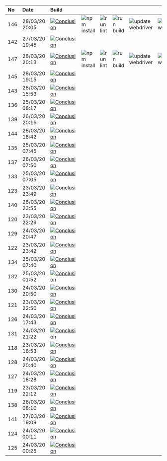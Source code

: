 | No  | Date           | Build                                                                                                                                                                             |                                                                      |                                                                |                                                                  |                                                                                |                                                                              |                                                        |
| :-- | :------------- | :-------------------------------------------------------------------------------------------------------------------------------------------------------------------------------- | :------------------------------------------------------------------- | :------------------------------------------------------------- | :--------------------------------------------------------------- | :----------------------------------------------------------------------------- | :--------------------------------------------------------------------------- | :----------------------------------------------------- |
| 146 | 28/03/20 20:05 | [![Conclusion](https://img.shields.io/badge/build-fail-red)](https://github.com/e2e-boilerplate/wd-commonjs-webdriver-manager-cucumber-chai-should/actions/runs/65533160)         | ![npm install](https://img.shields.io/badge/npm-install-brightgreen) | ![run lint](https://img.shields.io/badge/run-lint-brightgreen) | ![run build](https://img.shields.io/badge/run-build-brightgreen) | ![update webdriver](https://img.shields.io/badge/update-webdriver-brightgreen) | ![start webdriver](https://img.shields.io/badge/start-webdriver-brightgreen) | ![run test](https://img.shields.io/badge/run-test-red) |
| 142 | 27/03/20 19:45 | [![Conclusion](https://img.shields.io/badge/build-fail-red)](https://github.com/e2e-boilerplate/wd-commonjs-webdriver-manager-cucumber-chai-should/actions/runs/64985323)         |                                                                      |                                                                |                                                                  |                                                                                |                                                                              |                                                        |
| 147 | 28/03/20 20:13 | [![Conclusion](https://img.shields.io/badge/build-fail-red)](https://github.com/e2e-boilerplate/wd-commonjs-webdriver-manager-cucumber-chai-should/actions/runs/65544998)         | ![npm install](https://img.shields.io/badge/npm-install-brightgreen) | ![run lint](https://img.shields.io/badge/run-lint-brightgreen) | ![run build](https://img.shields.io/badge/run-build-brightgreen) | ![update webdriver](https://img.shields.io/badge/update-webdriver-brightgreen) | ![start webdriver](https://img.shields.io/badge/start-webdriver-brightgreen) | ![run test](https://img.shields.io/badge/run-test-red) |
| 145 | 28/03/20 19:15 | [![Conclusion](https://img.shields.io/badge/build-fail-red)](https://github.com/e2e-boilerplate/wd-commonjs-webdriver-manager-cucumber-chai-should/actions/runs/65521259)         |                                                                      |                                                                |                                                                  |                                                                                |                                                                              |                                                        |
| 143 | 28/03/20 15:53 | [![Conclusion](https://img.shields.io/badge/build-fail-red)](https://github.com/e2e-boilerplate/wd-commonjs-webdriver-manager-cucumber-chai-should/actions/runs/65439934)         |                                                                      |                                                                |                                                                  |                                                                                |                                                                              |                                                        |
| 136 | 25/03/20 08:17 | [![Conclusion](https://img.shields.io/badge/build-pass-brightgreen)](https://github.com/e2e-boilerplate/wd-commonjs-webdriver-manager-cucumber-chai-should/actions/runs/62974214) |                                                                      |                                                                |                                                                  |                                                                                |                                                                              |                                                        |
| 139 | 26/03/20 20:16 | [![Conclusion](https://img.shields.io/badge/build-fail-red)](https://github.com/e2e-boilerplate/wd-commonjs-webdriver-manager-cucumber-chai-should/actions/runs/64225632)         |                                                                      |                                                                |                                                                  |                                                                                |                                                                              |                                                        |
| 144 | 28/03/20 18:42 | [![Conclusion](https://img.shields.io/badge/build-fail-red)](https://github.com/e2e-boilerplate/wd-commonjs-webdriver-manager-cucumber-chai-should/actions/runs/65506667)         |                                                                      |                                                                |                                                                  |                                                                                |                                                                              |                                                        |
| 135 | 25/03/20 07:45 | [![Conclusion](https://img.shields.io/badge/build-fail-red)](https://github.com/e2e-boilerplate/wd-commonjs-webdriver-manager-cucumber-chai-should/actions/runs/62952831)         |                                                                      |                                                                |                                                                  |                                                                                |                                                                              |                                                        |
| 137 | 26/03/20 07:50 | [![Conclusion](https://img.shields.io/badge/build-fail-red)](https://github.com/e2e-boilerplate/wd-commonjs-webdriver-manager-cucumber-chai-should/actions/runs/63751003)         |                                                                      |                                                                |                                                                  |                                                                                |                                                                              |                                                        |
| 133 | 25/03/20 07:05 | [![Conclusion](https://img.shields.io/badge/build-fail-red)](https://github.com/e2e-boilerplate/wd-commonjs-webdriver-manager-cucumber-chai-should/actions/runs/62928995)         |                                                                      |                                                                |                                                                  |                                                                                |                                                                              |                                                        |
| 123 | 23/03/20 23:49 | [![Conclusion](https://img.shields.io/badge/build-fail-red)](https://github.com/e2e-boilerplate/wd-commonjs-webdriver-manager-cucumber-chai-should/actions/runs/61934963)         |                                                                      |                                                                |                                                                  |                                                                                |                                                                              |                                                        |
| 140 | 26/03/20 23:55 | [![Conclusion](https://img.shields.io/badge/build-fail-red)](https://github.com/e2e-boilerplate/wd-commonjs-webdriver-manager-cucumber-chai-should/actions/runs/64316434)         |                                                                      |                                                                |                                                                  |                                                                                |                                                                              |                                                        |
| 120 | 23/03/20 22:29 | [![Conclusion](https://img.shields.io/badge/build-fail-red)](https://github.com/e2e-boilerplate/wd-commonjs-webdriver-manager-cucumber-chai-should/actions/runs/61904847)         |                                                                      |                                                                |                                                                  |                                                                                |                                                                              |                                                        |
| 129 | 24/03/20 20:47 | [![Conclusion](https://img.shields.io/badge/build-fail-red)](https://github.com/e2e-boilerplate/wd-commonjs-webdriver-manager-cucumber-chai-should/actions/runs/62641532)         |                                                                      |                                                                |                                                                  |                                                                                |                                                                              |                                                        |
| 122 | 23/03/20 23:42 | [![Conclusion](https://img.shields.io/badge/build-pass-brightgreen)](https://github.com/e2e-boilerplate/wd-commonjs-webdriver-manager-cucumber-chai-should/actions/runs/61932783) |                                                                      |                                                                |                                                                  |                                                                                |                                                                              |                                                        |
| 134 | 25/03/20 07:40 | [![Conclusion](https://img.shields.io/badge/build-fail-red)](https://github.com/e2e-boilerplate/wd-commonjs-webdriver-manager-cucumber-chai-should/actions/runs/62951489)         |                                                                      |                                                                |                                                                  |                                                                                |                                                                              |                                                        |
| 132 | 25/03/20 01:52 | [![Conclusion](https://img.shields.io/badge/build-fail-red)](https://github.com/e2e-boilerplate/wd-commonjs-webdriver-manager-cucumber-chai-should/actions/runs/62766712)         |                                                                      |                                                                |                                                                  |                                                                                |                                                                              |                                                        |
| 130 | 24/03/20 20:50 | [![Conclusion](https://img.shields.io/badge/build-fail-red)](https://github.com/e2e-boilerplate/wd-commonjs-webdriver-manager-cucumber-chai-should/actions/runs/62642256)         |                                                                      |                                                                |                                                                  |                                                                                |                                                                              |                                                        |
| 121 | 23/03/20 22:50 | [![Conclusion](https://img.shields.io/badge/build-fail-red)](https://github.com/e2e-boilerplate/wd-commonjs-webdriver-manager-cucumber-chai-should/actions/runs/61911214)         |                                                                      |                                                                |                                                                  |                                                                                |                                                                              |                                                        |
| 126 | 24/03/20 17:43 | [![Conclusion](https://img.shields.io/badge/build-fail-red)](https://github.com/e2e-boilerplate/wd-commonjs-webdriver-manager-cucumber-chai-should/actions/runs/62548513)         |                                                                      |                                                                |                                                                  |                                                                                |                                                                              |                                                        |
| 131 | 24/03/20 21:22 | [![Conclusion](https://img.shields.io/badge/build-fail-red)](https://github.com/e2e-boilerplate/wd-commonjs-webdriver-manager-cucumber-chai-should/actions/runs/62659733)         |                                                                      |                                                                |                                                                  |                                                                                |                                                                              |                                                        |
| 118 | 23/03/20 18:53 | [![Conclusion](https://img.shields.io/badge/build-fail-red)](https://github.com/e2e-boilerplate/wd-commonjs-webdriver-manager-cucumber-chai-should/actions/runs/61800411)         |                                                                      |                                                                |                                                                  |                                                                                |                                                                              |                                                        |
| 128 | 24/03/20 20:40 | [![Conclusion](https://img.shields.io/badge/build-fail-red)](https://github.com/e2e-boilerplate/wd-commonjs-webdriver-manager-cucumber-chai-should/actions/runs/62581668)         |                                                                      |                                                                |                                                                  |                                                                                |                                                                              |                                                        |
| 127 | 24/03/20 18:28 | [![Conclusion](https://img.shields.io/badge/build-fail-red)](https://github.com/e2e-boilerplate/wd-commonjs-webdriver-manager-cucumber-chai-should/actions/runs/62573124)         |                                                                      |                                                                |                                                                  |                                                                                |                                                                              |                                                        |
| 119 | 23/03/20 22:12 | [![Conclusion](https://img.shields.io/badge/build-fail-red)](https://github.com/e2e-boilerplate/wd-commonjs-webdriver-manager-cucumber-chai-should/actions/runs/61899741)         |                                                                      |                                                                |                                                                  |                                                                                |                                                                              |                                                        |
| 138 | 26/03/20 08:10 | [![Conclusion](https://img.shields.io/badge/build-fail-red)](https://github.com/e2e-boilerplate/wd-commonjs-webdriver-manager-cucumber-chai-should/actions/runs/63768448)         |                                                                      |                                                                |                                                                  |                                                                                |                                                                              |                                                        |
| 141 | 27/03/20 19:09 | [![Conclusion](https://img.shields.io/badge/build-fail-red)](https://github.com/e2e-boilerplate/wd-commonjs-webdriver-manager-cucumber-chai-should/actions/runs/64974206)         |                                                                      |                                                                |                                                                  |                                                                                |                                                                              |                                                        |
| 124 | 24/03/20 00:11 | [![Conclusion](https://img.shields.io/badge/build-pass-brightgreen)](https://github.com/e2e-boilerplate/wd-commonjs-webdriver-manager-cucumber-chai-should/actions/runs/61947791) |                                                                      |                                                                |                                                                  |                                                                                |                                                                              |                                                        |
| 125 | 24/03/20 00:25 | [![Conclusion](https://img.shields.io/badge/build-fail-red)](https://github.com/e2e-boilerplate/wd-commonjs-webdriver-manager-cucumber-chai-should/actions/runs/61951926)         |                                                                      |                                                                |                                                                  |                                                                                |                                                                              |                                                        |